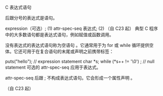C 表达式语句

后跟分号的表达式是语句。

expression（可选）;	(1)	
attr-spec-seq 表达式;	(2)	（自 C23 起）
典型 C 程序中的大多数语句都是表达式语句，例如赋值或函数调用。

没有表达式的表达式语句称为空语句 。它通常用于为 for 或 while 循环提供空体。它还可用于在复合语句的末尾或声明之前携带标签：

puts("hello"); // expression statement
char *s;
while (*s++ != '\0')
    ; // null statement
可选的 attr-spec-seq 应用于表达式。

attr-spec-seq 后跟 ; 不构成表达式语句。它会形成一个属性声明 。

（自 C23 起）
